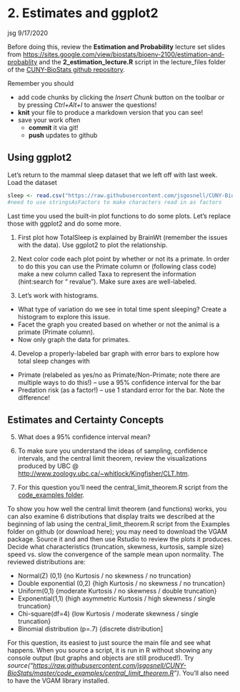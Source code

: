 2\. Estimates and ggplot2
================
jsg
9/17/2020

Before doing this, review the **Estimation and Probability** lecture set
slides from
<https://sites.google.com/view/biostats/bioenv-2100/estimation-and-probablity>
and the **2\_estimation\_lecture.R** script in the lecture\_files folder
of the [CUNY-BioStats github
repository](https://github.com/jsgosnell/CUNY-BioStats).

Remember you should

  - add code chunks by clicking the *Insert Chunk* button on the toolbar
    or by pressing *Ctrl+Alt+I* to answer the questions\!
  - **knit** your file to produce a markdown version that you can see\!
  - save your work often
      - **commit** it via git\!
      - **push** updates to github

## Using ggplot2

Let’s return to the mammal sleep dataset that we left off with last
week. Load the dataset

``` r
sleep <- read.csv("https://raw.githubusercontent.com/jsgosnell/CUNY-BioStats/master/datasets/sleep.csv", stringsAsFactors = T)
#need to use stringsAsFactors to make characters read in as factors
```

Last time you used the built-in plot functions to do some plots. Let’s
replace those with ggplot2 and do some more.

1.  First plot how TotalSleep is explained by BrainWt (remember the
    issues with the data). Use ggplot2 to plot the relationship.

2.  Next color code each plot point by whether or not its a primate. In
    order to do this you can use the Primate column or (following class
    code) make a new column called Taxa to represent the information
    (hint:search for “ revalue”). Make sure axes are well-labeled.

3.  Let’s work with histograms.

<!-- end list -->

  - What type of variation do we see in total time spent sleeping?
    Create a histogram to explore this issue.
  - Facet the graph you created based on whether or not the animal is a
    primate (Primate column).
  - Now only graph the data for primates.

<!-- end list -->

4.  Develop a properly-labeled bar graph with error bars to explore how
    total sleep changes with

<!-- end list -->

  - Primate (relabeled as yes/no as Primate/Non-Primate; note there are
    multiple ways to do this\!) – use a 95% confidence interval for the
    bar
  - Predation risk (as a factor\!) – use 1 standard error for the bar.
    Note the difference\!

## Estimates and Certainty Concepts

5.  What does a 95% confidence interval mean?

6.  To make sure you understand the ideas of sampling, confidence
    intervals, and the central limit theorem, review the visualizations
    produced by UBC @
    <http://www.zoology.ubc.ca/~whitlock/Kingfisher/CLT.htm>.

7.  For this question you’ll need the central\_limit\_theorem.R script
    from the [code\_examples
    folder](https://github.com/jsgosnell/CUNY-BioStats/tree/master/code_examples).

To show you how well the central limit theorem (and functions) works,
you can also examine 6 distributions that display traits we described at
the beginning of lab using the central\_limit\_theorem.R script from the
Examples folder on github (or download here); you may need to download
the VGAM package. Source it and and then use Rstudio to review the plots
it produces. Decide what characteristics (truncation, skewness,
kurtosis, sample size) speed vs. slow the convergence of the sample mean
upon normality. The reviewed distributions are:

  - Normal(Z) (0,1) {no Kurtosis / no skewness / no truncation}
  - Double exponential (0,2) {high Kurtosis / no skewness / no
    truncation}
  - Uniform(0,1) {moderate Kurtosis / no skewness / double truncation}
  - Exponential(1,1) {high asymmetric Kurtosis / high skewness / single
    truncation}
  - Chi-square(df=4) {low Kurtosis / moderate skewness / single
    truncation}
  - Binomial distribution (p=.7) {discrete distribution\]

For this question, its easiest to just source the main file and see what
happens. When you source a script, it is run in R without showing any
console output (but graphs and objects are still produced\!). Try
*source(“<https://raw.githubusercontent.com/jsgosnell/CUNY-BioStats/master/code_examples/central_limit_theorem.R>”)*.
You’ll also need to have the VGAM library installed.
